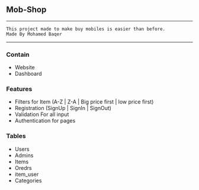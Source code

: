 ## Mob-Shop

---
	
    This project made to make buy mobiles is easier than before.
    Made By Mohamed Baqer
    
---
### Contain
* Website
* Dashboard

### Features

* Filters for Item (A-Z | Z-A | Big price first | low price first)
* Registration (SignUp | SignIn | SignOut)
* Validation For all input
* Authentication for pages

### Tables
* Users
* Admins	
* Items	
* Oredrs	
* item_user	
* Categories



  